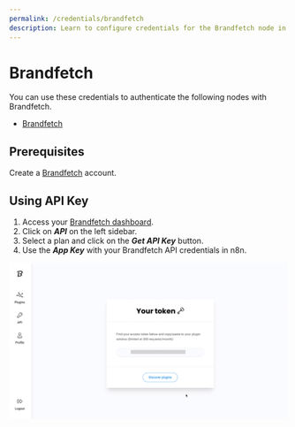```yaml
---
permalink: /credentials/brandfetch
description: Learn to configure credentials for the Brandfetch node in n8n
---
```


# Brandfetch

You can use these credentials to authenticate the following nodes with Brandfetch.
- [Brandfetch](../../nodes-library/nodes/Brandfetch/README.md)

## Prerequisites

Create a [Brandfetch](https://brandfetch.io/account) account.

## Using API Key

1. Access your [Brandfetch dashboard](https://brandfetch.io/dashboard).
2. Click on ***API*** on the left sidebar.
3. Select a plan and click on the ***Get API Key*** button.
4. Use the ***App Key*** with your Brandfetch API credentials in n8n.

![Getting Brandfetch credentials](./using-api.gif)
